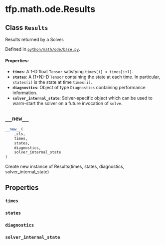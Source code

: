 <div itemscope itemtype="http://developers.google.com/ReferenceObject">
<meta itemprop="name" content="tfp.math.ode.Results" />
<meta itemprop="path" content="Stable" />
<meta itemprop="property" content="times"/>
<meta itemprop="property" content="states"/>
<meta itemprop="property" content="diagnostics"/>
<meta itemprop="property" content="solver_internal_state"/>
<meta itemprop="property" content="__new__"/>
</div>

# tfp.math.ode.Results

## Class `Results`

Results returned by a Solver.





Defined in [`python/math/ode/base.py`](https://github.com/tensorflow/probability/tree/master/tensorflow_probability/python/math/ode/base.py).

<!-- Placeholder for "Used in" -->


#### Properties:

* <b>`times`</b>: A 1-D float `Tensor` satisfying `times[i] < times[i+1]`.
* <b>`states`</b>: A (1+N)-D `Tensor` containing the state at each time. In particular,
  `states[i]` is the state at time `times[i]`.
* <b>`diagnostics`</b>: Object of type `Diagnostics` containing performance
  information.
* <b>`solver_internal_state`</b>: Solver-specific object which can be used to
warm-start the solver on a future invocation of `solve`.

<h2 id="__new__"><code>__new__</code></h2>

``` python
__new__(
    _cls,
    times,
    states,
    diagnostics,
    solver_internal_state
)
```

Create new instance of Results(times, states, diagnostics, solver_internal_state)



## Properties

<h3 id="times"><code>times</code></h3>



<h3 id="states"><code>states</code></h3>



<h3 id="diagnostics"><code>diagnostics</code></h3>



<h3 id="solver_internal_state"><code>solver_internal_state</code></h3>





